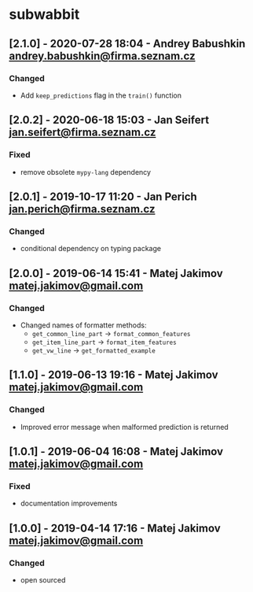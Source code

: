# subwabbit

## [2.1.0] - 2020-07-28 18:04 - Andrey Babushkin <andrey.babushkin@firma.seznam.cz>
### Changed
- Add `keep_predictions` flag in the `train()` function

## [2.0.2] - 2020-06-18 15:03 - Jan Seifert <jan.seifert@firma.seznam.cz>
### Fixed
- remove obsolete `mypy-lang` dependency

## [2.0.1] - 2019-10-17 11:20 - Jan Perich <jan.perich@firma.seznam.cz>
### Changed
- conditional dependency on typing package

## [2.0.0] - 2019-06-14 15:41 - Matej Jakimov <matej.jakimov@gmail.com>
### Changed
- Changed names of formatter methods:
  - `get_common_line_part` -> `format_common_features`
  - `get_item_line_part` -> `format_item_features`
  - `get_vw_line` -> `get_formatted_example`
 
## [1.1.0] - 2019-06-13 19:16 - Matej Jakimov <matej.jakimov@gmail.com>
### Changed
- Improved error message when malformed prediction is returned

## [1.0.1] - 2019-06-04 16:08 - Matej Jakimov <matej.jakimov@gmail.com>
### Fixed
- documentation improvements

## [1.0.0] - 2019-04-14 17:16 - Matej Jakimov <matej.jakimov@gmail.com>
### Changed
- open sourced

